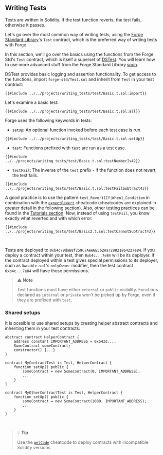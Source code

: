 ## Writing Tests

Tests are written in Solidity. If the test function reverts, the test fails, otherwise it passes.

Let's go over the most common way of writing tests, using the [Forge Standard Library](https://github.com/foundry-rs/forge-std)'s `Test` contract, which is the preferred way of writing tests with Forge.

In this section, we'll go over the basics using the functions from the Forge Std's `Test` contract, which is itself a superset of [DSTest](https://github.com/dapphub/ds-test). You will learn how to use more advanced stuff from the Forge Standard Library [soon](./forge-std.md). 

DSTest provides basic logging and assertion functionality. To get access to the functions, import `forge-std/Test.sol` and inherit from `Test` in your test contract:

```solidity
{{#include ../../projects/writing_tests/test/Basic.t.sol:import}}
```

Let's examine a basic test:

```solidity
{{#include ../../projects/writing_tests/test/Basic.t.sol:all}}
```

Forge uses the following keywords in tests:

- `setUp`: An optional function invoked before each test case is run.

```solidity
{{#include ../../projects/writing_tests/test/Basic.t.sol:setUp}}
```

- `test`: Functions prefixed with `test` are run as a test case.
```solidity
{{#include ../../projects/writing_tests/test/Basic.t.sol:testNumberIs42}}
```
- `testFail`: The inverse of the `test` prefix - if the function does not revert, the test fails.
```solidity
{{#include ../../projects/writing_tests/test/Basic.t.sol:testFailSubtract43}}
```

A good practice is to use the pattern `test_Revert[If|When]_Condition` in combination with the [`expectRevert`](../cheatcodes/expect-revert.md) cheatcode (cheatcodes are explained in greater detail in the following [section](./cheatcodes.md)). Also, other testing practices can be found in the [Tutorials section](../tutorials/best-practices.md). 
Now, instead of using `testFail`, you know exactly what reverted and with which error:

```solidity
{{#include ../../projects/writing_tests/test/Basic2.t.sol:testCannotSubtract43}}
```

<br>

Tests are deployed to `0xb4c79daB8f259C7Aee6E5b2Aa729821864227e84`. If you deploy a contract within your test, then
`0xb4c...7e84` will be its deployer. If the contract deployed within a test gives special permissions to its deployer,
such as `Ownable.sol`'s `onlyOwner` modifier, then the test contract `0xb4c...7e84` will have those permissions.

> ⚠️ **Note**
>
> Test functions must have either `external` or `public` visibility. Functions declared as `internal` or
> `private` won't be picked up by Forge, even if they are prefixed with `test`.

### Shared setups

It is possible to use shared setups by creating helper abstract contracts and inheriting them in your test contracts:

```solidity
abstract contract HelperContract {
    address constant IMPORTANT_ADDRESS = 0x543d...;
    SomeContract someContract;
    constructor() {...}
}

contract MyContractTest is Test, HelperContract {
    function setUp() public {
        someContract = new SomeContract(0, IMPORTANT_ADDRESS);
        ...
    }
}

contract MyOtherContractTest is Test, HelperContract {
    function setUp() public {
        someContract = new SomeContract(1000, IMPORTANT_ADDRESS);
        ...
    }
}
```

<br>

> 💡 **Tip**
>
> Use the [`getCode`](../cheatcodes/get-code.md) cheatcode to deploy contracts with incompatible Solidity versions.
